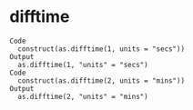 # difftime

    Code
      construct(as.difftime(1, units = "secs"))
    Output
      as.difftime(1, "units" = "secs")
    Code
      construct(as.difftime(2, units = "mins"))
    Output
      as.difftime(2, "units" = "mins")

